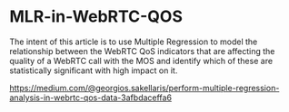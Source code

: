 # MLR-in-WebRTC-QOS

The intent of this article is to use Multiple Regression to model the relationship between the WebRTC QoS indicators that are affecting the quality of a WebRTC call with the MOS and identify which of these are statistically significant with high impact on it.

https://medium.com/@georgios.sakellaris/perform-multiple-regression-analysis-in-webrtc-qos-data-3afbdaceffa6
